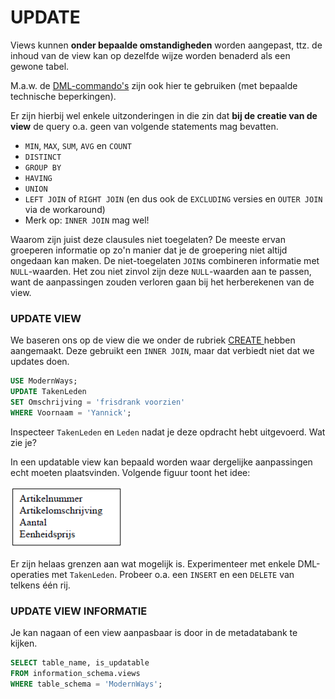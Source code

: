 # UPDATE

Views kunnen **onder bepaalde omstandigheden** worden aangepast, ttz. de inhoud van de view kan op dezelfde wijze worden benaderd als een gewone tabel.

M.a.w. de [DML-commando's](../../semester-1-databanken-intro/deeltalen/dml-medium/) zijn ook hier te gebruiken \(met bepaalde technische beperkingen\).

Er zijn hierbij wel enkele uitzonderingen in die zin dat **bij de creatie van de view** de query o.a. geen van volgende statements mag bevatten.

* `MIN`, `MAX`, `SUM`, `AVG` en `COUNT`
* `DISTINCT`
* `GROUP BY`
* `HAVING`
* `UNION`
* `LEFT JOIN` of `RIGHT JOIN` \(en dus ook de `EXCLUDING` versies en `OUTER JOIN` via de workaround\)
* Merk op: `INNER JOIN` mag wel!

Waarom zijn juist deze clausules niet toegelaten? De meeste ervan groeperen informatie op zo'n manier dat je de groepering niet altijd ongedaan kan maken. De niet-toegelaten `JOIN`s combineren informatie met `NULL`-waarden. Het zou niet zinvol zijn deze `NULL`-waarden aan te passen, want de aanpassingen zouden verloren gaan bij het herberekenen van de view.

### UPDATE VIEW

We baseren ons op de view die we onder de rubriek [CREATE ](create.md#voorbeeld)hebben aangemaakt. Deze gebruikt een `INNER JOIN`, maar dat verbiedt niet dat we updates doen.

```sql
USE ModernWays;
UPDATE TakenLeden
SET Omschrijving = 'frisdrank voorzien'
WHERE Voornaam = 'Yannick';
```

Inspecteer `TakenLeden` en `Leden` nadat je deze opdracht hebt uitgevoerd. Wat zie je?

In een updatable view kan bepaald worden waar dergelijke aanpassingen echt moeten plaatsvinden. Volgende figuur toont het idee:

![Aan de linkerkant staat de view. Aan de rechterkant de tabellen die er deel van uitmaken.](../../.gitbook/assets/image%20%2868%29.png)

Er zijn helaas grenzen aan wat mogelijk is. Experimenteer met enkele DML-operaties met `TakenLeden`. Probeer o.a. een `INSERT` en een `DELETE` van telkens één rij.

### UPDATE VIEW INFORMATIE

Je kan nagaan of een view aanpasbaar is door in de metadatabank te kijken.

```sql
SELECT table_name, is_updatable
FROM information_schema.views
WHERE table_schema = 'ModernWays';
```




